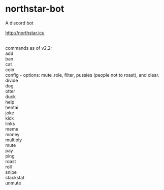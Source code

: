 # northstar-bot
A discord bot

http://northstar.icu

<br>commands as of v2.2:
<br>add
<br>ban
<br>cat
<br>coin
<br>config - options: mute_role, filter, pussies (people not to roast), and clear.
<br>divide
<br>dog
<br>otter
<br>duck
<br>help
<br>hentai
<br>joke
<br>kick
<br>links
<br>meme
<br>money
<br>multiply
<br>mute
<br>pay
<br>ping
<br>roast
<br>roll
<br>snipe
<br>stackstat
<br>unmute
